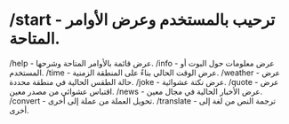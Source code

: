 # /start - ترحيب بالمستخدم وعرض الأوامر المتاحة.
/help - عرض قائمة بالأوامر المتاحة وشرحها.
/info - عرض معلومات حول البوت أو المستخدم.
/time - عرض الوقت الحالي بناءً على المنطقة الزمنية.
/weather - عرض حالة الطقس الحالية في منطقة محددة.
/joke - عرض نكتة عشوائية.
/quote - عرض اقتباس عشوائي من مصدر معين.
/news - عرض الأخبار الحالية في مجال معين.
/convert - تحويل العملة من عملة إلى أخرى.
/translate - ترجمة النص من لغة إلى أخرى.

